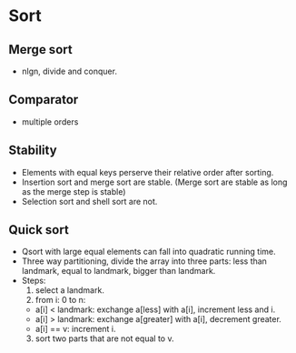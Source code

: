 # Sort
## Merge sort
* nlgn, divide and conquer.

## Comparator
* multiple orders

## Stability
* Elements with equal keys perserve their relative order after sorting.
* Insertion sort and merge sort are stable. (Merge sort are stable as long as the merge step is stable)
* Selection sort and shell sort are not. 

## Quick sort
* Qsort with large equal elements can fall into quadratic running time.
* Three way partitioning, divide the array into three parts: less than landmark, equal to landmark, bigger than landmark.
* Steps:
  1. select a landmark.
  2. from i: 0 to n:
    * a[i] < landmark: exchange a[less] with a[i], increment less and i.
    * a[i] > landmark: exchange a[greater] with a[i], decrement greater.
    * a[i] == v: increment i.
  3. sort two parts that are not equal to v.





























